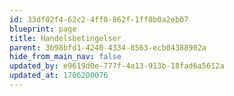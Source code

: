 ```yaml
---
id: 33df02f4-62c2-4ff0-862f-1ff8b0a2eb07
blueprint: page
title: Handelsbetingelser
parent: 3b98bfd1-4240-4334-8563-ecb04388902a
hide_from_main_nav: false
updated_by: e9619d0e-777f-4a13-913b-18fad6a5612a
updated_at: 1706200076
---
```

